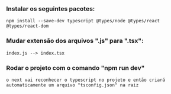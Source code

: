 ### Instalar os seguintes pacotes:
```
npm install --save-dev typescript @types/node @types/react @types/react-dom
```
### Mudar extensão dos arquivos ".js" para ".tsx":
```
index.js --> index.tsx
```
### Rodar o projeto com o comando "npm run dev"
```
o next vai reconhecer o typescript no projeto e então criará automaticamente um arquivo "tsconfig.json" na raiz
```

